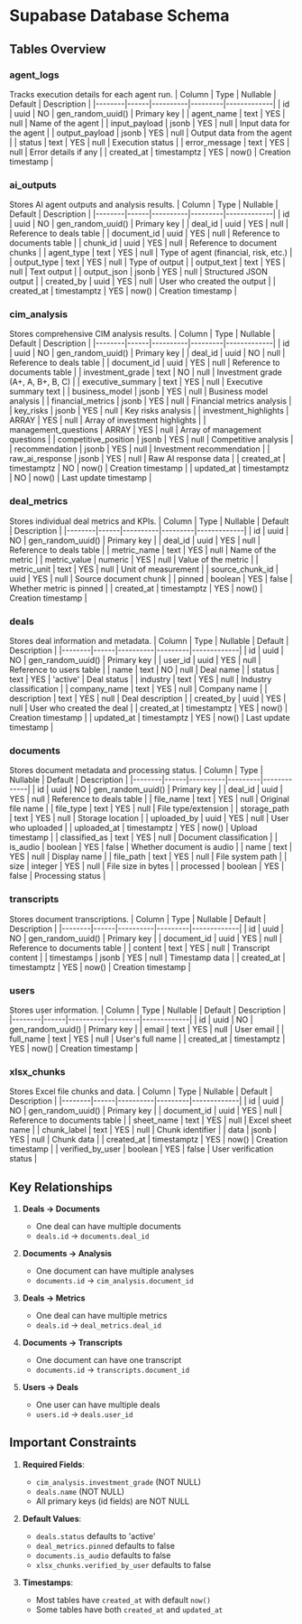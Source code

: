 # Supabase Database Schema

## Tables Overview

### agent_logs
Tracks execution details for each agent run.
| Column | Type | Nullable | Default | Description |
|--------|------|----------|---------|-------------|
| id | uuid | NO | gen_random_uuid() | Primary key |
| agent_name | text | YES | null | Name of the agent |
| input_payload | jsonb | YES | null | Input data for the agent |
| output_payload | jsonb | YES | null | Output data from the agent |
| status | text | YES | null | Execution status |
| error_message | text | YES | null | Error details if any |
| created_at | timestamptz | YES | now() | Creation timestamp |

### ai_outputs
Stores AI agent outputs and analysis results.
| Column | Type | Nullable | Default | Description |
|--------|------|----------|---------|-------------|
| id | uuid | NO | gen_random_uuid() | Primary key |
| deal_id | uuid | YES | null | Reference to deals table |
| document_id | uuid | YES | null | Reference to documents table |
| chunk_id | uuid | YES | null | Reference to document chunks |
| agent_type | text | YES | null | Type of agent (financial, risk, etc.) |
| output_type | text | YES | null | Type of output |
| output_text | text | YES | null | Text output |
| output_json | jsonb | YES | null | Structured JSON output |
| created_by | uuid | YES | null | User who created the output |
| created_at | timestamptz | YES | now() | Creation timestamp |

### cim_analysis
Stores comprehensive CIM analysis results.
| Column | Type | Nullable | Default | Description |
|--------|------|----------|---------|-------------|
| id | uuid | NO | gen_random_uuid() | Primary key |
| deal_id | uuid | NO | null | Reference to deals table |
| document_id | uuid | YES | null | Reference to documents table |
| investment_grade | text | NO | null | Investment grade (A+, A, B+, B, C) |
| executive_summary | text | YES | null | Executive summary text |
| business_model | jsonb | YES | null | Business model analysis |
| financial_metrics | jsonb | YES | null | Financial metrics analysis |
| key_risks | jsonb | YES | null | Key risks analysis |
| investment_highlights | ARRAY | YES | null | Array of investment highlights |
| management_questions | ARRAY | YES | null | Array of management questions |
| competitive_position | jsonb | YES | null | Competitive analysis |
| recommendation | jsonb | YES | null | Investment recommendation |
| raw_ai_response | jsonb | YES | null | Raw AI response data |
| created_at | timestamptz | NO | now() | Creation timestamp |
| updated_at | timestamptz | NO | now() | Last update timestamp |

### deal_metrics
Stores individual deal metrics and KPIs.
| Column | Type | Nullable | Default | Description |
|--------|------|----------|---------|-------------|
| id | uuid | NO | gen_random_uuid() | Primary key |
| deal_id | uuid | YES | null | Reference to deals table |
| metric_name | text | YES | null | Name of the metric |
| metric_value | numeric | YES | null | Value of the metric |
| metric_unit | text | YES | null | Unit of measurement |
| source_chunk_id | uuid | YES | null | Source document chunk |
| pinned | boolean | YES | false | Whether metric is pinned |
| created_at | timestamptz | YES | now() | Creation timestamp |

### deals
Stores deal information and metadata.
| Column | Type | Nullable | Default | Description |
|--------|------|----------|---------|-------------|
| id | uuid | NO | gen_random_uuid() | Primary key |
| user_id | uuid | YES | null | Reference to users table |
| name | text | NO | null | Deal name |
| status | text | YES | 'active' | Deal status |
| industry | text | YES | null | Industry classification |
| company_name | text | YES | null | Company name |
| description | text | YES | null | Deal description |
| created_by | uuid | YES | null | User who created the deal |
| created_at | timestamptz | YES | now() | Creation timestamp |
| updated_at | timestamptz | YES | now() | Last update timestamp |

### documents
Stores document metadata and processing status.
| Column | Type | Nullable | Default | Description |
|--------|------|----------|---------|-------------|
| id | uuid | NO | gen_random_uuid() | Primary key |
| deal_id | uuid | YES | null | Reference to deals table |
| file_name | text | YES | null | Original file name |
| file_type | text | YES | null | File type/extension |
| storage_path | text | YES | null | Storage location |
| uploaded_by | uuid | YES | null | User who uploaded |
| uploaded_at | timestamptz | YES | now() | Upload timestamp |
| classified_as | text | YES | null | Document classification |
| is_audio | boolean | YES | false | Whether document is audio |
| name | text | YES | null | Display name |
| file_path | text | YES | null | File system path |
| size | integer | YES | null | File size in bytes |
| processed | boolean | YES | false | Processing status |

### transcripts
Stores document transcriptions.
| Column | Type | Nullable | Default | Description |
|--------|------|----------|---------|-------------|
| id | uuid | NO | gen_random_uuid() | Primary key |
| document_id | uuid | YES | null | Reference to documents table |
| content | text | YES | null | Transcript content |
| timestamps | jsonb | YES | null | Timestamp data |
| created_at | timestamptz | YES | now() | Creation timestamp |

### users
Stores user information.
| Column | Type | Nullable | Default | Description |
|--------|------|----------|---------|-------------|
| id | uuid | NO | gen_random_uuid() | Primary key |
| email | text | YES | null | User email |
| full_name | text | YES | null | User's full name |
| created_at | timestamptz | YES | now() | Creation timestamp |

### xlsx_chunks
Stores Excel file chunks and data.
| Column | Type | Nullable | Default | Description |
|--------|------|----------|---------|-------------|
| id | uuid | NO | gen_random_uuid() | Primary key |
| document_id | uuid | YES | null | Reference to documents table |
| sheet_name | text | YES | null | Excel sheet name |
| chunk_label | text | YES | null | Chunk identifier |
| data | jsonb | YES | null | Chunk data |
| created_at | timestamptz | YES | now() | Creation timestamp |
| verified_by_user | boolean | YES | false | User verification status |

## Key Relationships

1. **Deals → Documents**
   - One deal can have multiple documents
   - `deals.id` → `documents.deal_id`

2. **Documents → Analysis**
   - One document can have multiple analyses
   - `documents.id` → `cim_analysis.document_id`

3. **Deals → Metrics**
   - One deal can have multiple metrics
   - `deals.id` → `deal_metrics.deal_id`

4. **Documents → Transcripts**
   - One document can have one transcript
   - `documents.id` → `transcripts.document_id`

5. **Users → Deals**
   - One user can have multiple deals
   - `users.id` → `deals.user_id`

## Important Constraints

1. **Required Fields**:
   - `cim_analysis.investment_grade` (NOT NULL)
   - `deals.name` (NOT NULL)
   - All primary keys (id fields) are NOT NULL

2. **Default Values**:
   - `deals.status` defaults to 'active'
   - `deal_metrics.pinned` defaults to false
   - `documents.is_audio` defaults to false
   - `xlsx_chunks.verified_by_user` defaults to false

3. **Timestamps**:
   - Most tables have `created_at` with default `now()`
   - Some tables have both `created_at` and `updated_at` 